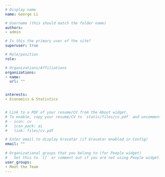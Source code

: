 ```yaml
---
# Display name
name: George Li

# Username (this should match the folder name)
authors:
- admin

# Is this the primary user of the site?
superuser: true

# Role/position
role: 

# Organizations/Affiliations
organizations:
- name: 
  url: ""


interests:
- Economics & Statistics


# Link to a PDF of your resume/CV from the About widget.
# To enable, copy your resume/CV to `static/files/cv.pdf` and uncomment the lines below.  
# - icon: cv
#   icon_pack: ai
#   link: files/cv.pdf

# Enter email to display Gravatar (if Gravatar enabled in Config)
email: ""
  
# Organizational groups that you belong to (for People widget)
#   Set this to `[]` or comment out if you are not using People widget.  
user_groups:
- Meet the Team
---
```

